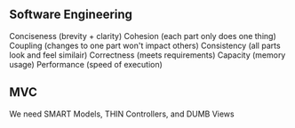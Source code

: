 Software Engineering
--------------------
Conciseness (brevity + clarity)
Cohesion (each part only does one thing)
Coupling (changes to one part won't impact others)
Consistency (all parts look and feel similair)
Correctness (meets requirements)
Capacity (memory usage)
Performance (speed of execution)

MVC
---
We need SMART Models, THIN Controllers, and DUMB Views
